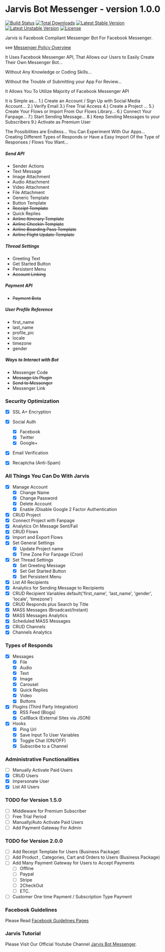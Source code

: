 # Jarvis Bot Messenger - version 1.0.0

[![Build Status](https://travis-ci.org/laravel/framework.svg)](https://travis-ci.org/laravel/framework)
[![Total Downloads](https://poser.pugx.org/laravel/framework/d/total.svg)](https://packagist.org/packages/laravel/framework)
[![Latest Stable Version](https://poser.pugx.org/laravel/framework/v/stable.svg)](https://packagist.org/packages/laravel/framework)
[![Latest Unstable Version](https://poser.pugx.org/laravel/framework/v/unstable.svg)](https://packagist.org/packages/laravel/framework)
[![License](https://poser.pugx.org/laravel/framework/license.svg)](https://packagist.org/packages/laravel/framework)

Jarvis is Facebook Compliant Messenger Bot For Facebook Messenger.

see [Messenger Policy Overview](https://developers.facebook.com/policy#messengerplatform)

It Uses Facebook Messenger API, That Allows our Users to Easily Create Their Own Messenger Bot...

Without Any Knowledge or Coding Skills...

Without the Trouble of Submitting your App For Review...

It Allows You To Utilize Majority of Facebook Messenger API

It is Simple as...
1.) Create an Account / Sign Up with Social Media Account...
2.) Verify Email
3.) Free Trial Access
4.) Create a Project ...
5.) Create Your Flows or Import From Our Flows Library...
6.) Connect Your Fanpage...
7.) Start Sending Message...
8.) Keep Sending Messages to your Subscribers
9.) Activate as Premium User

The Possibilities are Endless... You Can Experiment With Our Apps...
Creating Different Types of Responds or Have a Easy Import Of the Type of Responses / Flows You Want...

##### Send API

- Sender Actions
- Text Message
- Image Attachment
- Audio Attachment
- Video Attachment
- File Attachment
- Generic Template
- Button Template
- ~~Receipt Template~~
- Quick Replies
- ~~Airline Itinerary Template~~
- ~~Airline Checkin Template~~
- ~~Airline Boarding Pass Template~~
- ~~Airline Flight Update Template~~

##### Thread Settings
- Greeting Text
- Get Started Button
- Persistent Menu
- ~~Account Linking~~

##### Payment API
- ~~Payment Beta~~

##### User Profile Reference
- first_name
- last_name
- profile_pic
- locale
- timezone
- gender

##### Ways to Interact with Bot
- Messenger Code
- ~~Message Us Plugin~~
- ~~Send to Messenger~~
- Messenger Link


### Security Optimization

- [x] SSL A+ Encryption
- [x] Social Auth
  - [x] Facebook
  - [x] Twitter
  - [x] Google+
- [x] Email Verification
- [x] Recaptcha (Anti-Spam)


### All Things You Can Do With Jarvis
- [x] Manage Account
    - [x] Change Name
    - [x] Change Password
    - [x] Delete Account
    - [x] Enable /Disable Google 2 Factor Authentication
- [x] CRUD Project
- [x] Connect Project with Fanpage
- [x] Analytics On Message Sent/Fail
- [x] CRUD Flows
- [x] Import and Export Flows
- [x] Set General Settings
    - [x] Update Project name
    - [x] Time Zone For Fanpage (Cron)
- [x] Set Thread Settings
    - [x] Set Greeting Message
    - [x] Set Get Started  Button
    - [x] Set Persistent Menu
- [x] List All Recipients
- [x] Analytics for Sending Message to Recipients
- [x] CRUD Recipient Variables default('first_name', 'last_name', 'gender', 'locale', 'timezone')
- [x] CRUD Responds plus Search by Title
- [x] MASS Messages (Broadcast/Instant)
- [x] MASS Messages Analytics
- [x] Scheduled MASS Messages
- [x] CRUD Channels
- [x] Channels Analytics

### Types of Responds
- [x] Messages
    - [x] File
    - [x] Audio
    - [x] Text
    - [x] Image
    - [x] Carousel
    - [x] Quick Replies
    - [x] Video
    - [x] Buttons
- [x] Plugins (Third Party Integration)
    - [x] RSS Feed (Blogs)
    - [x] CallBack (External Sites via JSON)
- [x] Hooks
    - [x] Ping Url
    - [x] Save Input To User Variables
    - [x] Toggle Chat (ON/OFF)
    - [x] Subscribe to a Channel

### Administrative Functionalities
- [ ] Manually Activate Paid Users
- [x] CRUD Users
- [x] Impersonate User
- [x] List All Users

### TODO for Version 1.5.0

- [ ] Middleware for Premium Subscriber
- [ ] Free Trial Period
- [ ] Manually/Auto Activate Paid Users
- [ ] Add Payment Gateway For Admin
### TODO for Version 2.0.0
- [ ] Add Receipt Template for Users (Business Package)
- [ ] Add Product , Categories, Cart and Orders to Users (Business Package)
- [ ] Add Many Payment Gateway for Users to Accept Payments
    - [ ] Offline
    - [ ] Paypal
    - [ ] Stripe
    - [ ] 2CheckOut
    - [ ] ETC.
- [ ] Customer One time Payment / Subscription Type Payment

### Facebook Guidelines

Please Read [Facebook Guidelines Pages](https://developers.facebook.com/docs/messenger-platform/guidelines)
### Jarvis Tutorial

Please Visit Our Official Youtube Channel [Jarvis Bot Messenger](https://www.youtube.com/channel/UCDh23Q5AWaDMCutt3bS54nQ).
